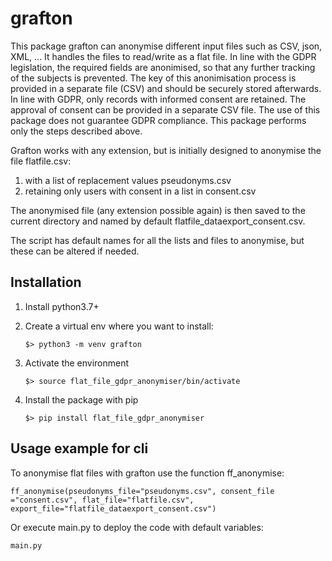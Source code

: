 # grafton

This package grafton can anonymise different input files such as CSV, json, XML, ... It handles the files to read/write as a flat file. In line with the GDPR legislation, the required fields are anonimised, so that any further tracking of the subjects is prevented.   The key of this anonimisation process is provided in a separate file (CSV) and should be securely stored afterwards. In line with GDPR, only records with informed consent are retained. The approval of consent can be provided in a separate CSV file. The use of this package does not guarantee GDPR compliance. This package performs only the steps described above.

Grafton works with any extension, but is initially designed to anonymise the file flatfile.csv:

1. with a list of replacement values pseudonyms.csv
2. retaining only users with consent in a list in consent.csv

The anonymised file (any extension possible again) is then saved to the current directory and named by default flatfile_dataexport_consent.csv.

The script has default names for all the lists and files to anonymise, but these can be altered if needed.

## Installation

1. Install python3.7+
2. Create a virtual env where you want to install:

    ```
    $> python3 -m venv grafton
    ```

3. Activate the environment

    ```
    $> source flat_file_gdpr_anonymiser/bin/activate
    ```

4. Install the package with pip

     ```
    $> pip install flat_file_gdpr_anonymiser
     ```
	 
## Usage example for cli

To anonymise flat files with grafton use the function ff_anonymise:

```
ff_anonymise(pseudonyms_file="pseudonyms.csv", consent_file ="consent.csv", flat_file="flatfile.csv", export_file="flatfile_dataexport_consent.csv")
```

Or execute main.py to deploy the code with default variables:

```
main.py
```




